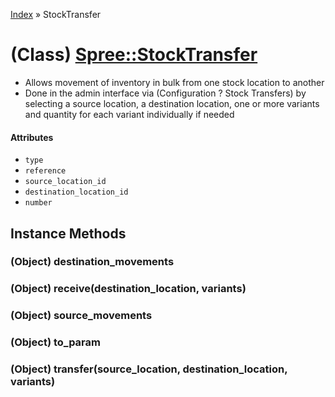 [Index](../_index.md) » StockTransfer

# (Class) [Spree::StockTransfer](http://m.gymplayer.com/stock_transfer.rb)
* Allows movement of inventory in bulk from one stock location to another
* Done in the admin interface via (Configuration ? Stock Transfers) by selecting a source location,
a destination location, one or more variants and quantity for each variant individually if needed

#### Attributes
* `type`
* `reference`
* `source_location_id`
* `destination_location_id`
* `number`

## Instance Methods
### (Object) **destination_movements**


### (Object) **receive**(destination_location, variants)


### (Object) **source_movements**


### (Object) **to_param**


### (Object) **transfer**(source_location, destination_location, variants)

  

